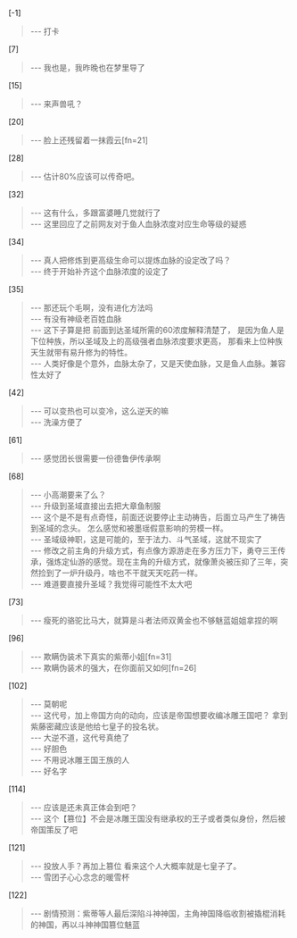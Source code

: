 
[-1] 
>--- 打卡<br>

[7] 
>--- 我也是，我昨晚也在梦里导了<br>

[15] 
>--- 来声兽吼？<br>

[20] 
>--- 脸上还残留着一抹霞云[fn=21]<br>

[28] 
>--- 估计80%应该可以传奇吧。<br>

[32] 
>--- 这有什么，多跟富婆睡几觉就行了<br>
>--- 这里回应了之前网友对于鱼人血脉浓度对应生命等级的疑惑<br>

[34] 
>--- 真人把修炼到更高级生命可以提炼血脉的设定改了吗？<br>
>--- 终于开始补齐这个血脉浓度的设定了<br>

[35] 
>--- 那还玩个毛啊，没有进化方法吗<br>
>--- 有没有神级老百姓血脉<br>
>--- 这下子算是把
前面到达圣域所需的60浓度解释清楚了，
是因为鱼人是下位种族，所以圣域及上的高级强者血脉浓度要求更高，
那看来上位种族天生就带有易升修为的特性。<br>
>--- 人类好像是个意外，血脉太杂了，又是天使血脉，又是鱼人血脉。兼容性太好了<br>

[42] 
>--- 可以变热也可以变冷，这么逆天的嘛<br>
>--- 洗澡方便了<br>

[61] 
>--- 感觉团长很需要一份德鲁伊传承啊<br>

[68] 
>--- 小高潮要来了么？<br>
>--- 升级到圣域直接出去把大章鱼制服<br>
>--- 这个是不是有点奇怪，前面还说要停止主动祷告，后面立马产生了祷告到圣域的念头。
怎么感觉和被墨瑶假意影响的劳模一样。<br>
>--- 圣域级神职，这是可能的，至于法力、斗气圣域，这就不现实了<br>
>--- 修改之前主角的升级方式，有点像方源游走在多方压力下，勇夺三王传承，强炼定仙游的感觉。现在主角的升级方式，就像萧炎被压抑了三年，突然捡到了一炉升级丹，啥也不干就天天吃药一样。<br>
>--- 难道要直接升圣域？我觉得可能性不太大吧<br>

[73] 
>--- 瘦死的骆驼比马大，就算是斗者法师双黄金也不够魅蓝姐姐拿捏的啊<br>

[96] 
>--- 欺瞒伪装术下真实的紫蒂小姐[fn=31]<br>
>--- 欺瞒伪装术的强大，在你面前又如何[fn=26]<br>

[102] 
>--- 莫朝呢<br>
>--- 这代号，加上帝国方向的动向，应该是帝国想要收编冰雕王国吧？
拿到紫藤密藏应该是他给七皇子的投名状。<br>
>--- 大逆不道，这代号真绝了<br>
>--- 好胆色<br>
>--- 不用说冰雕王国王族的人<br>
>--- 好名字<br>

[114] 
>--- 应该是还未真正体会到吧？<br>
>--- 这个【篡位】不会是冰雕王国没有继承权的王子或者类似身份，然后被帝国策反了吧<br>

[121] 
>--- 投放人手？再加上篡位 看来这个人大概率就是七皇子了。<br>
>--- 雪团子心心念念的暖雪杯<br>

[122] 
>--- 剧情预测：紫蒂等人最后深陷斗神神国，主角神国降临收割被撬棍消耗的神国，再以斗神神国篡位魅蓝<br>

